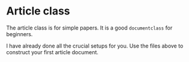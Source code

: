 # Article class

The article class is for simple papers.
It is a good ``documentclass`` for beginners.

I have already done all the crucial setups for you.
Use the files above to construct your first article document.
